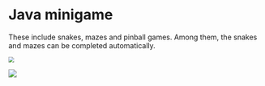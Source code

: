 # Java minigame

These include snakes, mazes and pinball games. Among them, the snakes and mazes can be completed automatically.

<img src="https://gitee.com/gmm-z/picgo/raw/master/picture/20201206174154.png" style="zoom:67%;" />

![](https://gitee.com/gmm-z/picgo/raw/master/picture/20201206183612.png)
